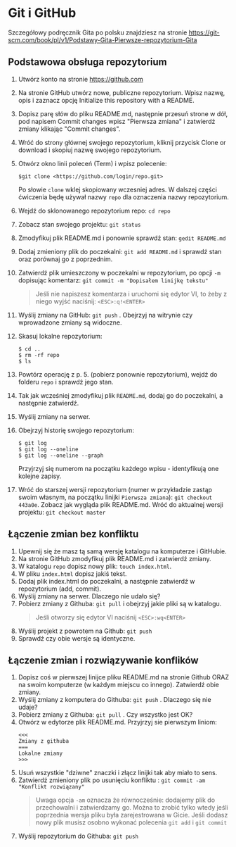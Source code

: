 # Git i GitHub

Szczegółowy podręcznik Gita po polsku znajdziesz na stronie https://git-scm.com/book/pl/v1/Podstawy-Gita-Pierwsze-repozytorium-Gita

## Podstawowa obsługa repozytorium

1. Utwórz konto na stronie https://github.com 
2. Na stronie GitHub utwórz nowe, publiczne repozytorium. Wpisz nazwę, opis i zaznacz opcję Initialize this repository with a README.
3. Dopisz parę słów do pliku README.md, następnie przesuń strone w dół, pod napisem Commit changes wpisz "Pierwsza zmiana" i zatwierdź zmiany klikając "Commit changes".
4. Wróć do strony głównej swojego repozytorium, kliknij przycisk Clone or download i skopiuj nazwę swojego repozytorium.
5. Otwórz okno linii poleceń (Term) i wpisz polecenie:
   ```text
   $git clone <https://github.com/login/repo.git>
   ```
   Po słowie `clone` wklej skopiowany wczesniej adres. W dalszej części ćwiczenia będę używał nazwy `repo` dla oznaczenia nazwy repozytorium.
6. Wejdź do sklonowanego repozytorium repo: `cd repo`
7. Zobacz stan swojego projektu: `git status`
8. Zmodyfikuj plik README.md i ponownie sprawdź stan: `gedit README.md` 
9. Dodaj zmieniony plik do poczekalni: `git add README.md` i sprawdź stan oraz porównaj go z poprzednim.
10. Zatwierdź plik umieszczony w poczekalni w repozytorium, po opcji `-m` dopisując komentarz: `git commit -m "Dopisałem linijkę tekstu"`
    > Jeśli nie napiszesz komentarza i uruchomi się edytor VI, to żeby z niego wyjść naciśnij: `<ESC>:q!<ENTER>` 

11. Wyślij zmiany na GitHub: `git push`  . Obejrzyj na witrynie czy wprowadzone zmiany są widoczne.
12. Skasuj lokalne repozytorium: 
    ```text
    $ cd ..
    $ rm -rf repo
    $ ls
    ```
13. Powtórz operację z p. 5. (pobierz ponownie repozytorium), wejdź do folderu `repo` i sprawdź jego stan.
14. Tak jak wcześniej zmodyfikuj plik `README.md`, dodaj go do poczekalni, a następnie zatwierdź.
15. Wyślij zmiany na serwer.
16. Obejrzyj historię swojego repozytorium:
    ```text
    $ git log
    $ git log --oneline
    $ git log --oneline --graph
    ```
    Przyjrzyj się numerom na początku każdego wpisu - identyfikują one kolejne zapisy.
17. Wróć do starszej wersji repozytorium (numer w przykładzie zastąp swoim własnym, na początku linijki `Pierwsza zmiana`): `git checkout 443a0e`. Zobacz jak wygląda plik README.md. Wróć do aktualnej wersji projektu: `git checkout master` 
    
## Łączenie zmian bez konfliktu

1. Upewnij się że masz tą samą wersję katalogu na komputerze i GitHubie.
2. Na stronie GitHub zmodyfikuj plik README.md i zatwierdź zmiany.
3. W katalogu `repo` dopisz nowy plik: `touch index.html`.
4. W pliku `index.html` dopisz jakiś tekst.
5. Dodaj plik index.html do poczekalni, a następnie zatwierdź w repozytorium (add, commit).
6. Wyślij zmiany na serwer. Dlaczego nie udało się?
7. Pobierz zmiany z Githuba: `git pull` i obejrzyj jakie pliki są w katalogu.
   > Jeśli otworzy się edytor VI naciśnij `<ESC>:wq<ENTER>`
8. Wyślij projekt z powrotem na Github: `git push`
9. Sprawdź czy obie wersje są identyczne.

## Łączenie zmian i rozwiązywanie konflików

1. Dopisz coś w pierwszej linijce pliku README.md na stronie Github ORAZ na swoim komputerze (w każdym miejscu co innego). Zatwierdź obie zmiany.
2. Wyślij zmiany z komputera do Githuba: `git push` . Dlaczego się nie udaje?
3. Pobierz zmiany z Githuba: `git pull` . Czy wszystko jest OK?
4. Otwórz w edytorze plik README.md. Przyjrzyj sie pierwszym liniom:
   ```text
   <<<
   Zmiany z githuba
   ===
   Lokalne zmiany
   >>>
   ```
5. Usuń wszystkie "dziwne" znaczki i złącz linijki tak aby miało to sens.
6. Zatwierdź zmieniony plik po usunięciu konfliktu : `git commit -am "Konflikt rozwiązany"`
   > Uwaga opcja `-am` oznacza że równocześnie: dodajemy plik do przechowalni i zatwierdzamy go. Można to zrobić tylko wtedy jeśli poprzednia wersja pliku była zarejestrowana w Gicie. Jeśli dodasz nowy plik musisz osobno wykonać polecenia `git add` i `git commit`
7. Wyślij repozytorium do Githuba: `git push`

